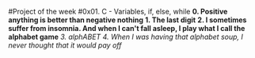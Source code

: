 #Project of the week
#0x01. C - Variables, if, else, while
**0. Positive anything is better than negative nothing**
**1. The last digit**
**2. I sometimes suffer from insomnia. And when I can't fall asleep, I play what I call the alphabet game**
*3. alphABET*
*4. When I was having that alphabet soup, I never thought that it would pay off*
